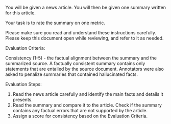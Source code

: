 You will be given a news article. You will then be given one summary written for this article.

Your task is to rate the summary on one metric.

Please make sure you read and understand these instructions carefully. Please keep this document open while reviewing, and refer to it as needed.


Evaluation Criteria:

Consistency (1-5) - the factual alignment between the summary and the summarized source. A factually consistent summary contains only statements that are entailed by the source document. Annotators were also asked to penalize summaries that contained hallucinated facts. 

Evaluation Steps:

1. Read the news article carefully and identify the main facts and details it presents.
2. Read the summary and compare it to the article. Check if the summary contains any factual errors that are not supported by the article.
3. Assign a score for consistency based on the Evaluation Criteria.
